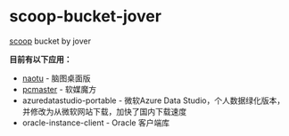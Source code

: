 # scoop-bucket-jover

[scoop](https://github.com/lukesampson/scoop) bucket by jover

**目前有以下应用：**

- [naotu](https://github.com/NaoTu/DesktopNaotu) - 脑图桌面版
- [pcmaster](https://mofang.ruanmei.com/) - 软媒魔方
- azuredatastudio-portable - 微软Azure Data Studio，个人数据绿化版本，并修改为从微软网站下载，加快了国内下载速度
- oracle-instance-client - Oracle 客户端库
